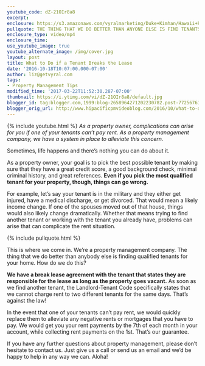 ```yaml
---
youtube_code: dZ-21OIr8a8
excerpt:
enclosure: https://s3.amazonaws.com/vyralmarketing/Duke+Kimhan/Hawaii+Property+Management+-+What+to+Do+if+a+Tenant+Breaks+the+Lease.mp4
pullquote: THE THING THAT WE DO BETTER THAN ANYONE ELSE IS FIND TENANTS FOR YOUR HOME.
enclosure_type: video/mp4
enclosure_time:
use_youtube_image: true
youtube_alternate_image: /img/cover.jpg
layout: post
title: What to Do if a Tenant Breaks the Lease
date: '2016-10-18T10:07:00.000-07:00'
author: liz@getvyral.com
tags:
- Property Management Tips
modified_time: '2017-03-22T11:52:30.287-07:00'
thumbnail: https://i.ytimg.com/vi/dZ-21OIr8a8/default.jpg
blogger_id: tag:blogger.com,1999:blog-2658964271202230782.post-7725676146554403850
blogger_orig_url: http://www.hipacificpmvideoblog.com/2016/10/what-to-do-if-tenant-breaks-lease.html
---
```

{% include youtube.html %}
*As a property owner, complications can arise for you if one of your tenants can’t pay rent. As a property management company, we have a system in place to alleviate this concern.*

Sometimes, life happens and there’s nothing you can do about it.

 As a property owner, your goal is to pick the best possible tenant by making sure that they have a great credit score, a good background check, minimal criminal history, and great references. **Even if you pick the most qualified tenant for your property, though, things can go wrong.**

 For example, let’s say your tenant is in the military and they either get injured, have a medical discharge, or get divorced. That would mean a likely income change. If one of the spouses moved out of that house, things would also likely change dramatically. Whether that means trying to find another tenant or working with the tenant you already have, problems can arise that can complicate the rent situation.

{% include pullquote.html %}

 This is where we come in. We’re a property management company. The thing that we do better than anybody else is finding qualified tenants for your home. How do we do this?

**We have a break lease agreement with the tenant that states they are responsible for the lease as long as the property goes vacant.** As soon as we find another tenant, the Landlord-Tenant Code specifically states that we cannot charge rent to two different tenants for the same days. That’s against the law!

 In the event that one of your tenants can’t pay rent, we would quickly replace them to alleviate any negative rents or mortgages that you have to pay. We would get you your rent payments by the 7th of each month in your account, while collecting rent payments on the 1st. That’s our guarantee.

 If you have any further questions about property management, please don’t hesitate to contact us. Just give us a call or send us an email and we’d be happy to help in any way we can. Aloha!
